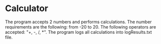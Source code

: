 # Calculator
The program accepts 2 numbers and performs calculations.
The number requirements are the following: from -20 to 20.
The following operators are accepted: "+, -, /, *".
The program logs all calculations into logResults.txt file.
